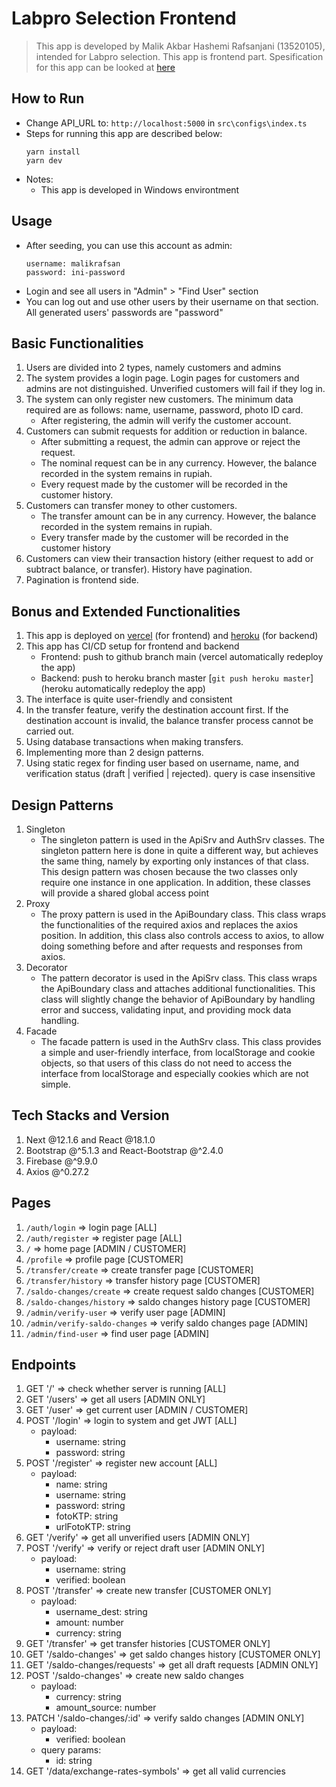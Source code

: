 # Labpro Selection Frontend

> This app is developed by Malik Akbar Hashemi Rafsanjani (13520105), intended for Labpro selection. This app is frontend part. Spesification for this app can be looked at [here](https://docs.google.com/document/u/3/d/e/2PACX-1vTXfRSh4yLUKN8n0cyRYWwZVF5hvNYPoj-wvOs35dQnrE3iclnVYUx9kUAq0-cZdXztN1nLKGgjBbAa/pub)

## How to Run
- Change API_URL to: `http://localhost:5000` in `src\configs\index.ts`
- Steps for running this app are described below:
  ```
  yarn install
  yarn dev
  ```
- Notes:
  - This app is developed in Windows environtment

## Usage

- After seeding, you can use this account as admin:
  ```
  username: malikrafsan
  password: ini-password
  ```
- Login and see all users in "Admin" > "Find User" section
- You can log out and use other users by their username on that section. All generated users' passwords are "password"

## Basic Functionalities

1. Users are divided into 2 types, namely customers and admins
2. The system provides a login page. Login pages for customers and admins are not distinguished. Unverified customers will fail if they log in.
3. The system can only register new customers. The minimum data required are as follows: name, username, password, photo ID card.
   - After registering, the admin will verify the customer account.
4. Customers can submit requests for addition or reduction in balance.
   - After submitting a request, the admin can approve or reject the request.
   - The nominal request can be in any currency. However, the balance recorded in the system remains in rupiah.
   - Every request made by the customer will be recorded in the customer history.
5. Customers can transfer money to other customers.
   - The transfer amount can be in any currency. However, the balance recorded in the system remains in rupiah.
   - Every transfer made by the customer will be recorded in the customer history
6. Customers can view their transaction history (either request to add or subtract balance, or transfer). History have pagination.
7. Pagination is frontend side.

## Bonus and Extended Functionalities

1. This app is deployed on [vercel](https://labpro-selection-fe-app.vercel.app) (for frontend) and [heroku](https://docker-prisma-express-ts-app.herokuapp.com/) (for backend)
2. This app has CI/CD setup for frontend and backend
   - Frontend: push to github branch main (vercel automatically redeploy the app)
   - Backend: push to heroku branch master [`git push heroku master`] (heroku automatically redeploy the app)
3. The interface is quite user-friendly and consistent
4. In the transfer feature, verify the destination account first. If the destination account is invalid, the balance transfer process cannot be carried out.
5. Using database transactions when making transfers.
6. Implementing more than 2 design patterns.
7. Using static regex for finding user based on username, name, and verification status (draft | verified | rejected). query is case insensitive

## Design Patterns
1. Singleton
    - The singleton pattern is used in the ApiSrv and AuthSrv classes. The singleton pattern here is done in quite a different way, but achieves the same thing, namely by exporting only instances of that class. This design pattern was chosen because the two classes only require one instance in one application. In addition, these classes will provide a shared global access point
2. Proxy
    - The proxy pattern is used in the ApiBoundary class. This class wraps the functionalities of the required axios and replaces the axios position. In addition, this class also controls access to axios, to allow doing something before and after requests and responses from axios.
3. Decorator
    - The pattern decorator is used in the ApiSrv class. This class wraps the ApiBoundary class and attaches additional functionalities. This class will slightly change the behavior of ApiBoundary by handling error and success, validating input, and providing mock data handling.
4. Facade
    - The facade pattern is used in the AuthSrv class. This class provides a simple and user-friendly interface, from localStorage and cookie objects, so that users of this class do not need to access the interface from localStorage and especially cookies which are not simple.


## Tech Stacks and Version

1. Next @12.1.6 and React @18.1.0
2. Bootstrap @^5.1.3 and React-Bootstrap @^2.4.0
3. Firebase @^9.9.0
4. Axios @^0.27.2

## Pages

1. `/auth/login` => login page [ALL]
2. `/auth/register` => register page [ALL]
3. `/` => home page [ADMIN / CUSTOMER]
4. `/profile` => profile page [CUSTOMER]
5. `/transfer/create` => create transfer page [CUSTOMER]
6. `/transfer/history` => transfer history page [CUSTOMER]
7. `/saldo-changes/create` => create request saldo changes [CUSTOMER]
8. `/saldo-changes/history` => saldo changes history page [CUSTOMER]
9. `/admin/verify-user` => verify user page [ADMIN]
10. `/admin/verify-saldo-changes` => verify saldo changes page [ADMIN]
11. `/admin/find-user` => find user page [ADMIN]

## Endpoints

1. GET '/' => check whether server is running [ALL]
2. GET '/users' => get all users [ADMIN ONLY]
3. GET '/user' => get current user [ADMIN / CUSTOMER]
4. POST '/login' => login to system and get JWT [ALL]
   - payload:
     - username: string
     - password: string
5. POST '/register' => register new account [ALL]
   - payload:
     - name: string
     - username: string
     - password: string
     - fotoKTP: string
     - urlFotoKTP: string
6. GET '/verify' => get all unverified users [ADMIN ONLY]
7. POST '/verify' => verify or reject draft user [ADMIN ONLY]
   - payload:
     - username: string
     - verified: boolean
8. POST '/transfer' => create new transfer [CUSTOMER ONLY]
   - payload:
     - username_dest: string
     - amount: number
     - currency: string
9. GET '/transfer' => get transfer histories [CUSTOMER ONLY]
10. GET '/saldo-changes' => get saldo changes history [CUSTOMER ONLY]
11. GET '/saldo-changes/requests' => get all draft requests [ADMIN ONLY]
12. POST '/saldo-changes' => create new saldo changes
    - payload:
      - currency: string
      - amount_source: number
13. PATCH '/saldo-changes/:id' => verify saldo changes [ADMIN ONLY]
    - payload:
      - verified: boolean
    - query params:
      - id: string
14. GET '/data/exchange-rates-symbols' => get all valid currencies
